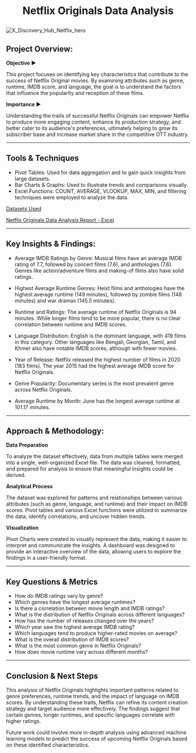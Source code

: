 # <p align="center">Netflix Originals Data Analysis</p>
![X_Discovery_Hub_Netflix_hero](https://github.com/user-attachments/assets/a790d5ac-e7f1-4781-b8c5-50f0a69b44c0)
## Project Overview:

**Objective ▶️**

This project focuses on identifying key characteristics that contribute to the success of Netflix Original movies. By examining attributes such as genre, runtime, IMDB score, and language, the goal is to understand the factors that influence the popularity and reception of these films.

**Importance ▶️**

Understanding the traits of successful Netflix Originals can empower Netflix to produce more engaging content, enhance its production strategy, and better cater to its audience's preferences, ultimately helping to grow its subscriber base and increase market share in the competitive OTT industry.

---
## Tools & Techniques

- Pivot Tables: Used for data aggregation and to gain quick insights from large datasets.
- Bar Charts & Graphs: Used to illustrate trends and comparisons visually.
- Excel Functions: COUNT, AVERAGE, VLOOKUP, MAX, MIN, and filtering techniques were employed to analyze the data.

[Datasets Used](https://github.com/tanu4419/Netflix_Originals_Shows/blob/main/NetflixOriginals.csv)



[Netflix Originals Data Analysis Report - Excel](https://github.com/tanu4419/Netflix_Originals_Shows/blob/main/NetflixOriginal.png)


---
## Key Insights & Findings:

- Average IMDB Ratings by Genre: Musical films have an average IMDB rating of 7.7, followed by concert films (7.6), and anthologies (7.6). Genres like action/adventure films and making-of films also have solid ratings.

- Highest Average Runtime Genres: Heist films and anthologies have the highest average runtime (149 minutes), followed by zombie films (148 minutes) and war dramas (145.5 minutes).

- Runtime and Ratings: The average runtime of Netflix Originals is 94 minutes. While longer films tend to be more popular, there is no clear correlation between runtime and IMDB scores.

- Language Distribution: English is the dominant language, with 419 films in this category. Other languages like Bengali, Georgian, Tamil, and Khmer also have notable IMDB scores, although with fewer movies.

- Year of Release: Netflix released the highest number of films in 2020 (183 films). The year 2015 had the highest average IMDB score for Netflix Originals.

- Genre Popularity: Documentary series is the most prevalent genre across Netflix Originals.

- Average Runtime by Month: June has the longest average runtime at 101.17 minutes.

---
## Approach & Methodology:
**Data Preparation**

To analyze the dataset effectively, data from multiple tables were merged into a single, well-organized Excel file. The data was cleaned, formatted, and prepared for analysis to ensure that meaningful insights could be derived.

**Analytical Process**

The dataset was explored for patterns and relationships between various attributes (such as genre, language, and runtime) and their impact on IMDB scores.
Pivot tables and various Excel functions were utilized to summarize the data, identify correlations, and uncover hidden trends.

**Visualization**

Pivot Charts were created to visually represent the data, making it easier to interpret and communicate the insights.
A dashboard was designed to provide an interactive overview of the data, allowing users to explore the findings in a user-friendly format.

---

## Key Questions & Metrics
- How do IMDB ratings vary by genre?
- Which genres have the longest average runtimes?
- Is there a correlation between movie length and IMDB ratings?
- What is the distribution of Netflix Originals across different languages?
- How has the number of releases changed over the years?
- Which year saw the highest average IMDB rating?
- Which languages tend to produce higher-rated movies on average?
- What is the overall distribution of IMDB scores?
- What is the most common genre in Netflix Originals?
- How does movie runtime vary across different months?

---

## Conclusion & Next Steps
This analysis of Netflix Originals highlights important patterns related to genre preferences, runtime trends, and the impact of language on IMDB scores. By understanding these traits, Netflix can refine its content creation strategy and target audience more effectively. The findings suggest that certain genres, longer runtimes, and specific languages correlate with higher ratings.

Future work could involve more in-depth analysis using advanced machine learning models to predict the success of upcoming Netflix Originals based on these identified characteristics.




